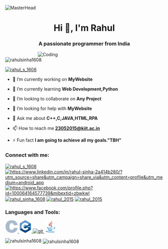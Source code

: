 ![MasterHead](https://openobserve.ai/img/blog/Jaeger_blog/1-home.gif)

<h1 align="center">Hi 👋, I'm Rahul</h1>
<h3 align="center">A passionate programmer from India</h3>
<img align="right" alt="Coding" width="400" src="https://i.pinimg.com/originals/e4/26/70/e426702edf874b181aced1e2fa5c6cde.gif">

<p align="left"> <img src="https://komarev.com/ghpvc/?username=rahulsinha1608&label=Profile%20views&color=0e75b6&style=flat" alt="rahulsinha1608" /> </p>

<p align="left"> <a href="https://twitter.com/rahul_s_1608" target="blank"><img src="https://img.shields.io/twitter/follow/rahul_s_1608?logo=twitter&style=for-the-badge" alt="rahul_s_1608" /></a> </p>

- 🔭 I’m currently working on **MyWebsite**

- 🌱 I’m currently learning **Web Development,Python**

- 👯 I’m looking to collaborate on **Any Project**

- 🤝 I’m looking for help with **MyWebsite**

- 💬 Ask me about **C++,C,JAVA,HTML,RPA**

- 📫 How to reach me **23052015@kiit.ac.in**

- ⚡ Fun fact **I am going to achieve all my goals."TBH"**

<h3 align="left">Connect with me:</h3>
<p align="left">
<a href="https://twitter.com/rahul_s_1608" target="blank"><img align="center" src="https://raw.githubusercontent.com/rahuldkjain/github-profile-readme-generator/master/src/images/icons/Social/twitter.svg" alt="rahul_s_1608" height="30" width="40" /></a>
<a href="https://linkedin.com/in/https://www.linkedin.com/in/rahul-sinha-2a414b280/?utm_source=share&utm_campaign=share_via&utm_content=profile&utm_medium=android_app" target="blank"><img align="center" src="https://raw.githubusercontent.com/rahuldkjain/github-profile-readme-generator/master/src/images/icons/Social/linked-in-alt.svg" alt="https://www.linkedin.com/in/rahul-sinha-2a414b280/?utm_source=share&utm_campaign=share_via&utm_content=profile&utm_medium=android_app" height="30" width="40" /></a>
<a href="https://fb.com/https://www.facebook.com/profile.php?id=100064164577739&mibextid=zbwkwl" target="blank"><img align="center" src="https://raw.githubusercontent.com/rahuldkjain/github-profile-readme-generator/master/src/images/icons/Social/facebook.svg" alt="https://www.facebook.com/profile.php?id=100064164577739&mibextid=zbwkwl" height="30" width="40" /></a>
<a href="https://instagram.com/rahul_sinha_1608" target="blank"><img align="center" src="https://raw.githubusercontent.com/rahuldkjain/github-profile-readme-generator/master/src/images/icons/Social/instagram.svg" alt="rahul_sinha_1608" height="30" width="40" /></a>
<a href="https://www.codechef.com/users/rahul_2015" target="blank"><img align="center" src="https://cdn.jsdelivr.net/npm/simple-icons@3.1.0/icons/codechef.svg" alt="rahul_2015" height="30" width="40" /></a>
<a href="https://www.leetcode.com/rahul_2015" target="blank"><img align="center" src="https://raw.githubusercontent.com/rahuldkjain/github-profile-readme-generator/master/src/images/icons/Social/leet-code.svg" alt="rahul_2015" height="30" width="40" /></a>
</p>

<h3 align="left">Languages and Tools:</h3>
<p align="left"> <a href="https://www.cprogramming.com/" target="_blank" rel="noreferrer"> <img src="https://raw.githubusercontent.com/devicons/devicon/master/icons/c/c-original.svg" alt="c" width="40" height="40"/> </a> <a href="https://www.w3schools.com/cpp/" target="_blank" rel="noreferrer"> <img src="https://raw.githubusercontent.com/devicons/devicon/master/icons/cplusplus/cplusplus-original.svg" alt="cplusplus" width="40" height="40"/> </a> <a href="https://git-scm.com/" target="_blank" rel="noreferrer"> <img src="https://www.vectorlogo.zone/logos/git-scm/git-scm-icon.svg" alt="git" width="40" height="40"/> </a> <a href="https://www.java.com" target="_blank" rel="noreferrer"> <img src="https://raw.githubusercontent.com/devicons/devicon/master/icons/java/java-original.svg" alt="java" width="40" height="40"/> </a> </p>

<p><img align="left" src="https://github-readme-stats.vercel.app/api/top-langs?username=rahulsinha1608&show_icons=true&locale=en&layout=compact" alt="rahulsinha1608" /></p>

<p>&nbsp;<img align="center" src="https://github-readme-stats.vercel.app/api?username=rahulsinha1608&show_icons=true&locale=en" alt="rahulsinha1608" /></p>
